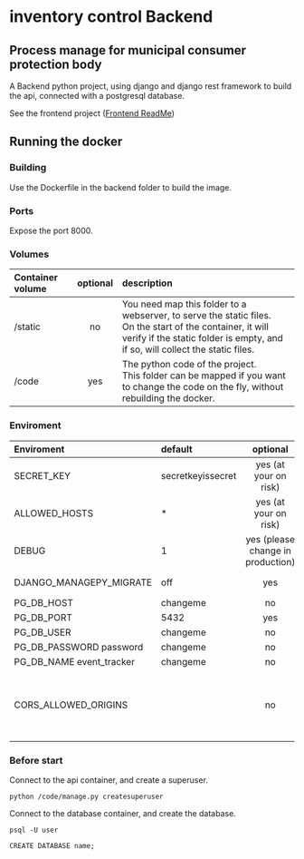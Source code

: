 # inventory control Backend

## Process manage for municipal consumer protection body

A Backend python project, using django and django rest framework to build the api, connected with a postgresql database.

See the frontend project ([Frontend ReadMe](frontend/README.md))

## Running the docker

### Building

Use the Dockerfile in the backend folder to build the image.

### Ports

Expose the port 8000.

### Volumes

| Container volume | optional | description                                                                                                                                                                                     |
| :--------------- | :------: | :---------------------------------------------------------------------------------------------------------------------------------------------------------------------------------------------- |
| /static          |    no    | You need map this folder to a webserver, to serve the static files.<br />On the start of the container, it will verify if the static folder is empty, and if so, will collect the static files. |
| /code            |   yes    | The python code of the project.<br />This folder can be mapped if you want to change the code on the fly, without rebuilding the docker.                                                        |

### Enviroment

| Enviroment               | default           |             optional              | description                                                                                                                                                                                    |
| :----------------------- | :---------------- | :-------------------------------: | :--------------------------------------------------------------------------------------------------------------------------------------------------------------------------------------------- |
| SECRET_KEY               | secretkeyissecret |       yes (at your on risk)       | secret key for your django project. Please change this!                                                                                                                                        |
| ALLOWED_HOSTS            | \*                |       yes (at your on risk)       | allowed urls to your backend                                                                                                                                                                   |
| DEBUG                    | 1                 | yes (please change in production) | 0 => debug off, 1 => debug on                                                                                                                                                                  |
| DJANGO_MANAGEPY_MIGRATE  | off               |                yes                | change to on with you want to make a migrate on the start of the container                                                                                                                     |
| PG_DB_HOST               | changeme          |                no                 | Host of your database (postgresql), without port                                                                                                                                               |
| PG_DB_PORT               | 5432              |                yes                | Port for your database                                                                                                                                                                         |
| PG_DB_USER               | changeme          |                no                 | Name of the user to access the database                                                                                                                                                        |
| PG_DB_PASSWORD password  | changeme          |                no                 | password to access the database                                                                                                                                                                |
| PG_DB_NAME event_tracker | changeme          |                no                 | Name of the database                                                                                                                                                                           |
| CORS_ALLOWED_ORIGINS     |                   |                no                 | Endpoint of your frontend. To allow communication between diferent domains or subdomains.<br /> Can be multiple addresses separated with a comma (https://domainone.com,https://domaintwo.com) |

### Before start

Connect to the api container, and create a superuser.

```
python /code/manage.py createsuperuser
```

Connect to the database container, and create the database.

```
psql -U user

CREATE DATABASE name;
```
